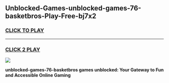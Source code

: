 
## Unblocked-Games-unblocked-games-76-basketbros-Play-Free-bj7x2
<h3>
<a href="https://premium76.site?title=unblocked-games-76-basketbros&ref=09A">CLICK TO PLAY</a></h3>
<hr>

<h3>
<a href="https://premium76.site?title=unblocked-games-76-basketbros&ref=09A">CLICK 2 PLAY</a>
  
</h3>

<a href="https://premium76.site?title=unblocked-games-76-basketbros&ref=09A"><img src="https://clearcache.store/games.png"></a>


**unblocked-games-76-basketbros games unblocked: Your Gateway to Fun and Accessible Online Gaming**
